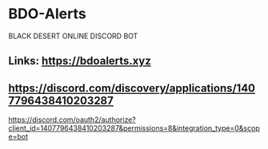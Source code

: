 # BDO-Alerts
BLACK DESERT ONLINE DISCORD BOT

Links:
https://bdoalerts.xyz
-
https://discord.com/discovery/applications/1407796438410203287
-
https://discord.com/oauth2/authorize?client_id=1407796438410203287&permissions=8&integration_type=0&scope=bot
